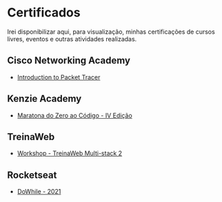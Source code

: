 # Certificados
Irei disponibilizar aqui, para visualização, minhas certificações de cursos livres, eventos e outras atividades realizadas.

## Cisco Networking Academy
- [Introduction to Packet Tracer](https://github.com/shioheii/Certificados/blob/main/Meus%20certificados/Cisco%20Networking%20Academy/Introduction%20to%20Packet%20Tracer.pdf)

## Kenzie Academy
- [Maratona do Zero ao Código - IV Edição](https://github.com/shioheii/Certificados/blob/main/Meus%20certificados/Kenzie%20Academy/Maratona%20do%20Zero%20ao%20C%C3%B3digo%20-%20IV%20Edi%C3%A7%C3%A3o.pdf)

## TreinaWeb
- [Workshop - TreinaWeb Multi-stack 2](https://github.com/shioheii/Certificados/blob/main/Meus%20certificados/TreinaWeb/Multi-stack%202%C2%AA%20edi%C3%A7%C3%A3o%20-%20Workshop.pdf)

## Rocketseat
- [DoWhile - 2021](https://github.com/shioheii/Certificados/blob/main/Meus%20certificados/Rocketseat/DoWhile%20-%202021.pdf)
